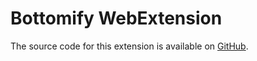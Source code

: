 # Bottomify WebExtension

The source code for this extension is available on [GitHub](https://github.com/bottom-software-foundation/bottom-webextension).
